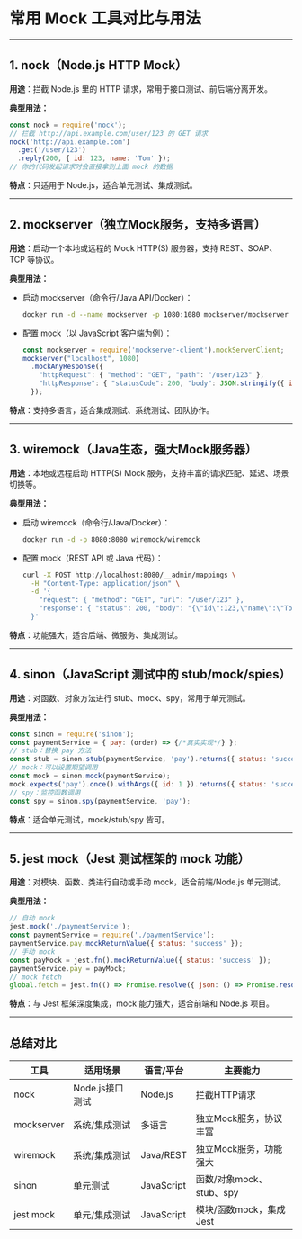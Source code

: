 # 常用 Mock 工具对比与用法

---

## 1. nock（Node.js HTTP Mock）

**用途**：拦截 Node.js 里的 HTTP 请求，常用于接口测试、前后端分离开发。

**典型用法：**
```js
const nock = require('nock');
// 拦截 http://api.example.com/user/123 的 GET 请求
nock('http://api.example.com')
  .get('/user/123')
  .reply(200, { id: 123, name: 'Tom' });
// 你的代码发起请求时会直接拿到上面 mock 的数据
```
**特点**：只适用于 Node.js，适合单元测试、集成测试。

---

## 2. mockserver（独立Mock服务，支持多语言）

**用途**：启动一个本地或远程的 Mock HTTP(S) 服务器，支持 REST、SOAP、TCP 等协议。

**典型用法：**
- 启动 mockserver（命令行/Java API/Docker）：
  ```bash
  docker run -d --name mockserver -p 1080:1080 mockserver/mockserver
  ```
- 配置 mock（以 JavaScript 客户端为例）：
  ```js
  const mockserver = require('mockserver-client').mockServerClient;
  mockserver("localhost", 1080)
    .mockAnyResponse({
      "httpRequest": { "method": "GET", "path": "/user/123" },
      "httpResponse": { "statusCode": 200, "body": JSON.stringify({ id: 123, name: "Tom" }) }
    });
  ```
**特点**：支持多语言，适合集成测试、系统测试、团队协作。

---

## 3. wiremock（Java生态，强大Mock服务器）

**用途**：本地或远程启动 HTTP(S) Mock 服务，支持丰富的请求匹配、延迟、场景切换等。

**典型用法：**
- 启动 wiremock（命令行/Java/Docker）：
  ```bash
  docker run -d -p 8080:8080 wiremock/wiremock
  ```
- 配置 mock（REST API 或 Java 代码）：
  ```bash
  curl -X POST http://localhost:8080/__admin/mappings \
    -H "Content-Type: application/json" \
    -d '{
      "request": { "method": "GET", "url": "/user/123" },
      "response": { "status": 200, "body": "{\"id\":123,\"name\":\"Tom\"}" }
    }'
  ```
**特点**：功能强大，适合后端、微服务、集成测试。

---

## 4. sinon（JavaScript 测试中的 stub/mock/spies）

**用途**：对函数、对象方法进行 stub、mock、spy，常用于单元测试。

**典型用法：**
```js
const sinon = require('sinon');
const paymentService = { pay: (order) => {/*真实实现*/} };
// stub：替换 pay 方法
const stub = sinon.stub(paymentService, 'pay').returns({ status: 'success' });
// mock：可以设置期望调用
const mock = sinon.mock(paymentService);
mock.expects('pay').once().withArgs({ id: 1 }).returns({ status: 'success' });
// spy：监控函数调用
const spy = sinon.spy(paymentService, 'pay');
```
**特点**：适合单元测试，mock/stub/spy 皆可。

---

## 5. jest mock（Jest 测试框架的 mock 功能）

**用途**：对模块、函数、类进行自动或手动 mock，适合前端/Node.js 单元测试。

**典型用法：**
```js
// 自动 mock
jest.mock('./paymentService');
const paymentService = require('./paymentService');
paymentService.pay.mockReturnValue({ status: 'success' });
// 手动 mock
const payMock = jest.fn().mockReturnValue({ status: 'success' });
paymentService.pay = payMock;
// mock fetch
global.fetch = jest.fn(() => Promise.resolve({ json: () => Promise.resolve({ id: 1 }) }));
```
**特点**：与 Jest 框架深度集成，mock 能力强大，适合前端和 Node.js 项目。

---

## 总结对比

| 工具         | 适用场景           | 语言/平台      | 主要能力                  |
|--------------|--------------------|---------------|---------------------------|
| nock         | Node.js接口测试    | Node.js       | 拦截HTTP请求              |
| mockserver   | 系统/集成测试      | 多语言        | 独立Mock服务，协议丰富    |
| wiremock     | 系统/集成测试      | Java/REST     | 独立Mock服务，功能强大    |
| sinon        | 单元测试           | JavaScript    | 函数/对象mock、stub、spy  |
| jest mock    | 单元/集成测试      | JavaScript    | 模块/函数mock，集成Jest   | 